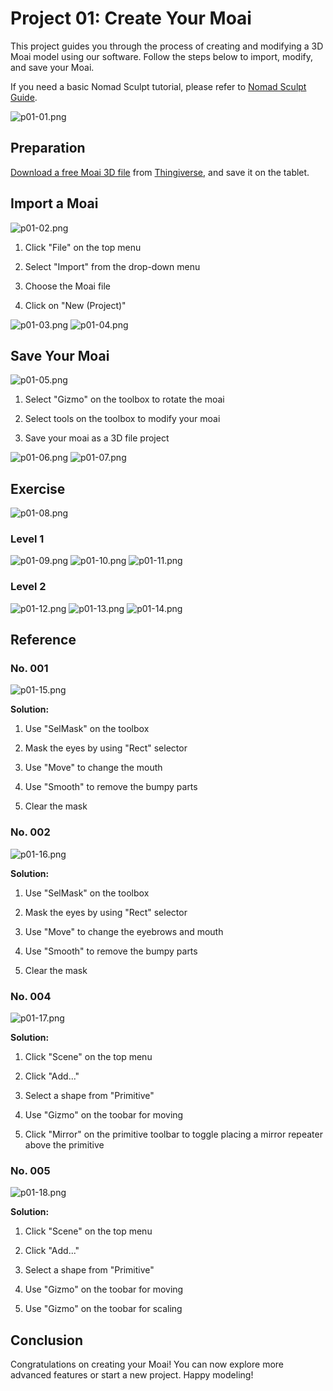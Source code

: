 # Project 01: Create Your Moai

This project guides you through the process of creating and modifying a 3D Moai model using our software. Follow the steps below to import, modify, and save your Moai. 

If you need a basic Nomad Sculpt tutorial, please refer to [Nomad Sculpt Guide](/resources/getting-to-know-nomad-sculpt/).

![p01-01.png](images/P01-01.jpg)

## Preparation

[Download a free Moai 3D file](https://www.thingiverse.com/thing:144668) from [Thingiverse](https://www.thingiverse.com/), and save it on the tablet.

## Import a Moai

![p01-02.png](images/P01-02.jpg)

1. Click "File" on the top menu

2. Select "Import" from the drop-down menu

3. Choose the Moai file

4. Click on "New (Project)"

![p01-03.png](images/P01-03.jpg)
![p01-04.png](images/P01-04.jpg)

## Save Your Moai

![p01-05.png](images/P01-05.jpg)

1. Select "Gizmo" on the toolbox to rotate the moai 

2. Select tools on the toolbox to modify your moai

3. Save your moai as a 3D file project

![p01-06.png](images/P01-06.jpg)
![p01-07.png](images/P01-07.jpg)

## Exercise

![p01-08.png](images/P01-08.jpg)

### Level 1

![p01-09.png](images/P01-09.jpg)
![p01-10.png](images/P01-10.jpg)
![p01-11.png](images/P01-11.jpg)

### Level 2

![p01-12.png](images/P01-12.jpg)
![p01-13.png](images/P01-13.jpg)
![p01-14.png](images/P01-14.jpg)

## Reference

### No. 001

![p01-15.png](images/P01-15.jpg)

**Solution:**

1. Use "SelMask" on the toolbox
   
2. Mask the eyes by using "Rect" selector
   
3. Use "Move" to change the mouth
   
4. Use "Smooth" to remove the bumpy parts
   
5. Clear the mask

### No. 002

![p01-16.png](images/P01-16.jpg)

**Solution:**

1. Use "SelMask" on the toolbox
   
2. Mask the eyes by using "Rect" selector
   
3. Use "Move" to change the eyebrows and mouth
   
4. Use "Smooth" to remove the bumpy parts
   
5. Clear the mask

### No. 004

![p01-17.png](images/P01-17.jpg)

**Solution:**

1. Click "Scene" on the top menu
   
2. Click "Add..."
   
3. Select a shape from "Primitive"
   
4. Use "Gizmo" on the toobar for moving
   
5. Click "Mirror" on the primitive toolbar to toggle placing a mirror repeater above the primitive

### No. 005

![p01-18.png](images/P01-18.jpg)

**Solution:**

1. Click "Scene" on the top menu 

2. Click "Add..."

3. Select a shape from "Primitive"

4. Use "Gizmo" on the toobar for moving

5. Use "Gizmo" on the toobar for scaling

## Conclusion

Congratulations on creating your Moai! You can now explore more advanced features or start a new project. Happy modeling!
